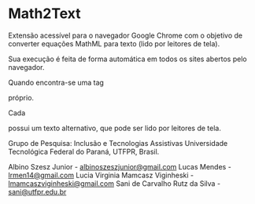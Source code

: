 # Math2Text
Extensão acessível para o navegador Google Chrome com o objetivo de converter equações MathML para texto (lido por leitores de tela).

Sua execução é feita de forma automática em todos os sites abertos pelo navegador.

Quando encontra-se uma tag <math> presente na página, a extensão insere cada equação em um <div> próprio.
  
Cada <div> possui um texto alternativo, que pode ser lido por leitores de tela.

Grupo de Pesquisa: Inclusão e Tecnologias Assistivas
Universidade Tecnológica Federal do Paraná, UTFPR, Brasil.

Albino Szesz Junior - albinoszeszjunior@gmail.com
Lucas Mendes - lrmen14@gmail.com
Lucia Virginia Mamcasz Viginheski - lmamcaszviginheski@gmail.com
Sani de Carvalho Rutz da Silva - sani@utfpr.edu.br
